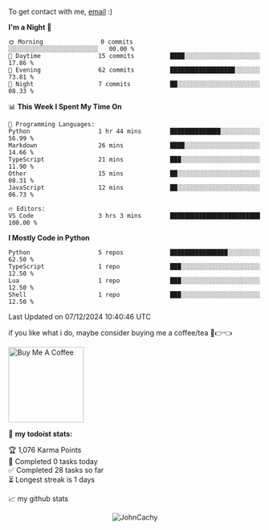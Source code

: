 To get contact with me, [email](mailto:ami@johncachy.us.kg) :)


<!--START_SECTION:waka-->
**I'm a Night 🦉** 

```text
🌞 Morning                0 commits           ░░░░░░░░░░░░░░░░░░░░░░░░░   00.00 % 
🌆 Daytime                15 commits          ████░░░░░░░░░░░░░░░░░░░░░   17.86 % 
🌃 Evening                62 commits          ██████████████████░░░░░░░   73.81 % 
🌙 Night                  7 commits           ██░░░░░░░░░░░░░░░░░░░░░░░   08.33 % 
```


📊 **This Week I Spent My Time On** 

```text
💬 Programming Languages: 
Python                   1 hr 44 mins        ██████████████░░░░░░░░░░░   56.99 % 
Markdown                 26 mins             ████░░░░░░░░░░░░░░░░░░░░░   14.66 % 
TypeScript               21 mins             ███░░░░░░░░░░░░░░░░░░░░░░   11.90 % 
Other                    15 mins             ██░░░░░░░░░░░░░░░░░░░░░░░   08.31 % 
JavaScript               12 mins             ██░░░░░░░░░░░░░░░░░░░░░░░   06.73 % 

🔥 Editors: 
VS Code                  3 hrs 3 mins        █████████████████████████   100.00 % 
```

**I Mostly Code in Python** 

```text
Python                   5 repos             ████████████████░░░░░░░░░   62.50 % 
TypeScript               1 repo              ███░░░░░░░░░░░░░░░░░░░░░░   12.50 % 
Lua                      1 repo              ███░░░░░░░░░░░░░░░░░░░░░░   12.50 % 
Shell                    1 repo              ███░░░░░░░░░░░░░░░░░░░░░░   12.50 % 
```




 Last Updated on 07/12/2024 10:40:46 UTC
<!--END_SECTION:waka-->

if you like what i do, maybe consider buying me a coffee/tea 🥺👉👈

<a href="https://buymeacoffee.com/johncachy" target="_blank"><img src="https://cdn.buymeacoffee.com/buttons/v2/default-red.png" alt="Buy Me A Coffee" width="150" ></a>

🚧 **my todoist stats:**

<!-- TODO-IST:START -->
🏆  1,076 Karma Points           
🌸  Completed 0 tasks today           
✅  Completed 28 tasks so far           
⏳  Longest streak is 1 days
<!-- TODO-IST:END -->

📈 my github stats

<p align="center"> <img src="https://github-readme-stats.vercel.app/api?username=chinshunyu&show_icons=true&theme=gotham" alt="JohnCachy" />




